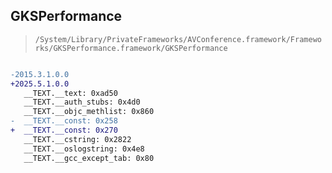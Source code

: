 ## GKSPerformance

> `/System/Library/PrivateFrameworks/AVConference.framework/Frameworks/GKSPerformance.framework/GKSPerformance`

```diff

-2015.3.1.0.0
+2025.5.1.0.0
   __TEXT.__text: 0xad50
   __TEXT.__auth_stubs: 0x4d0
   __TEXT.__objc_methlist: 0x860
-  __TEXT.__const: 0x258
+  __TEXT.__const: 0x270
   __TEXT.__cstring: 0x2822
   __TEXT.__oslogstring: 0x4e8
   __TEXT.__gcc_except_tab: 0x80

```
